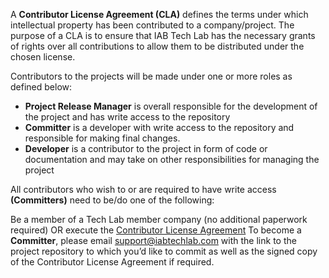 A **Contributor License Agreement (CLA)** defines the terms under which intellectual property has been contributed to a company/project. The purpose of a CLA is to ensure that IAB Tech Lab has the necessary grants of rights over all contributions to allow them to be distributed under the chosen license.

Contributors to the projects will be made under one or more roles as defined below:

- **Project Release Manager** is overall responsible for the development of the project and has write access to the repository
- **Committer** is a developer with write access to the repository and responsible for making final changes.
- **Developer** is a contributor to the project in form of code or documentation and may take on other responsibilities for managing the project

All contributors who wish to or are required to have write access **(Committers)** need to be/do one of the following:

Be a member of a Tech Lab member company (no additional paperwork required)
OR execute the [Contributor License Agreement](https://iabtechlab.com/wp-content/uploads/2021/07/IAB-TL-Contributor-License-Agreement.pdf) 
To become a **Committer**, please email [support@iabtechlab.com](mailto:support@iabtechlab.com) with the link to the project repository to which you’d like to commit as well as the signed copy of the Contributor License Agreement if required.
